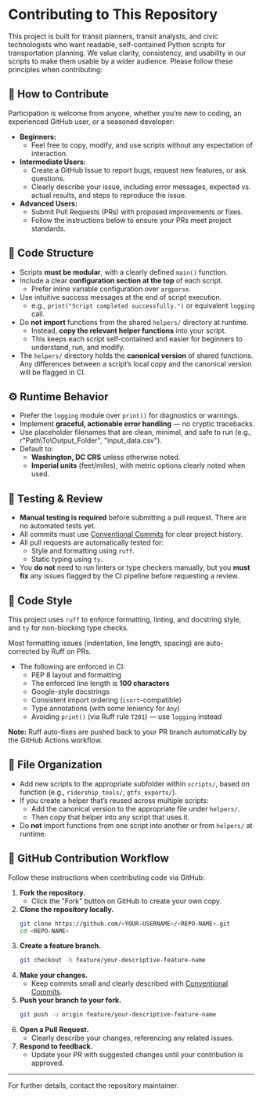 # Contributing to This Repository

This project is built for transit planners, transit analysts, and civic technologists who want readable,
self-contained Python scripts for transportation planning. We value clarity, consistency, and usability
in our scripts to make them usable by a wider audience. Please follow these principles when contributing:

## 👥 How to Contribute

Participation is welcome from anyone, whether you’re new to coding, an experienced GitHub user, or a seasoned developer:
- **Beginners:**  
  - Feel free to copy, modify, and use scripts without any expectation of interaction.
- **Intermediate Users:**  
  - Create a GitHub Issue to report bugs, request new features, or ask questions.
  - Clearly describe your issue, including error messages, expected vs. actual results, and steps to reproduce the issue.
- **Advanced Users:**  
  - Submit Pull Requests (PRs) with proposed improvements or fixes.
  - Follow the instructions below to ensure your PRs meet project standards.

## 🧱 Code Structure

- Scripts **must be modular**, with a clearly defined `main()` function.
- Include a clear **configuration section at the top** of each script.
  - Prefer inline variable configuration over `argparse`.
- Use intuitive success messages at the end of script execution.
  - e.g., `print("Script completed successfully.")` or equivalent `logging` call.
- Do **not import** functions from the shared `helpers/` directory at runtime.
  - Instead, **copy the relevant helper functions** into your script.
  - This keeps each script self-contained and easier for beginners to understand, run, and modify.
- The `helpers/` directory holds the **canonical version** of shared functions. Any differences between a script’s local copy and the canonical version will be flagged in CI.

## ⚙️ Runtime Behavior

- Prefer the `logging` module over `print()` for diagnostics or warnings.
- Implement **graceful, actionable error handling** — no cryptic tracebacks.
- Use placeholder filenames that are clean, minimal, and safe to run (e.g., r"Path\\To\\Output_Folder", "input_data.csv").
- Default to:
  - **Washington, DC CRS** unless otherwise noted.
  - **Imperial units** (feet/miles), with metric options clearly noted when used.

## 🧪 Testing & Review

- **Manual testing is required** before submitting a pull request. There are no automated tests yet.
- All commits must use [Conventional Commits](https://www.conventionalcommits.org/en/v1.0.0/) for clear project history.
- All pull requests are automatically tested for:
  - Style and formatting using `ruff`.
  - Static typing using `ty`.
- You **do not** need to run linters or type checkers manually, but you **must fix** any issues flagged by the CI pipeline before requesting a review.

## 🧼 Code Style

This project uses `ruff` to enforce formatting, linting, and docstring style, and `ty` for non-blocking type checks.

Most formatting issues (indentation, line length, spacing) are auto-corrected by Ruff on PRs.

- The following are enforced in CI:
  - PEP 8 layout and formatting
  - The enforced line length is **100 characters**
  - Google-style docstrings
  - Consistent import ordering (`isort`-compatible)
  - Type annotations (with some leniency for `Any`)
  - Avoiding `print()` (via Ruff rule `T201`) — use `logging` instead        

**Note:** Ruff auto-fixes are pushed back to your PR branch automatically by the GitHub Actions workflow.

## 📁 File Organization

- Add new scripts to the appropriate subfolder within `scripts/`, based on function (e.g., `ridership_tools/`, `gtfs_exports/`).
- If you create a helper that’s reused across multiple scripts:
  - Add the canonical version to the appropriate file under `helpers/`.
  - Then copy that helper into any script that uses it.
- Do **not** import functions from one script into another or from `helpers/` at runtime.

## 🌳 GitHub Contribution Workflow

Follow these instructions when contributing code via GitHub:

1. **Fork the repository.**
   - Click the "Fork" button on GitHub to create your own copy.
2. **Clone the repository locally.**
   ```bash
   git clone https://github.com/<YOUR-USERNAME>/<REPO-NAME>.git
   cd <REPO-NAME>
   ```
3. **Create a feature branch.**
   ```bash
   git checkout -b feature/your-descriptive-feature-name
   ```
4. **Make your changes.**
   - Keep commits small and clearly described with [Conventional Commits](https://www.conventionalcommits.org/en/v1.0.0/).
5. **Push your branch to your fork.**
   ```bash
   git push -u origin feature/your-descriptive-feature-name
   ```
6. **Open a Pull Request.**
   - Clearly describe your changes, referencing any related issues.
7. **Respond to feedback.**
   - Update your PR with suggested changes until your contribution is approved.

---

For further details, contact the repository maintainer.
